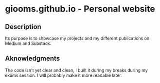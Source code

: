 # giooms.github.io - Personal website

## Description 
Its purpose is to showcase my projects and my different publications on Medium and Substack. 

## Aknowledgments
The code isn't yet clear and clean, I built it during my breaks during my exams session. I will probably make it more readable later. 
